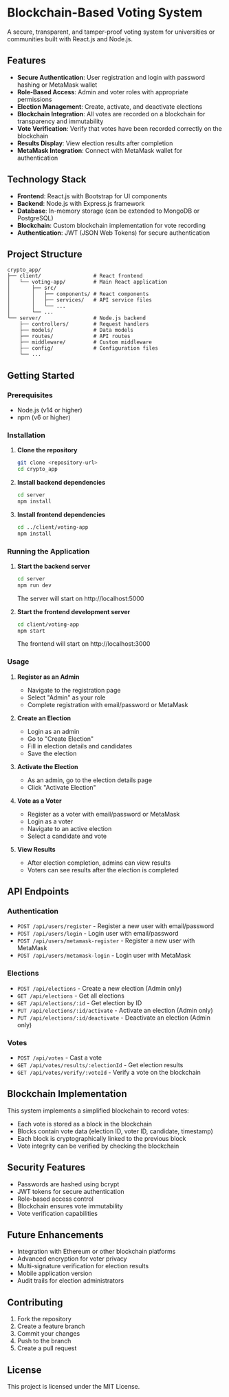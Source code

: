 # Blockchain-Based Voting System

A secure, transparent, and tamper-proof voting system for universities or communities built with React.js and Node.js.

## Features

- **Secure Authentication**: User registration and login with password hashing or MetaMask wallet
- **Role-Based Access**: Admin and voter roles with appropriate permissions
- **Election Management**: Create, activate, and deactivate elections
- **Blockchain Integration**: All votes are recorded on a blockchain for transparency and immutability
- **Vote Verification**: Verify that votes have been recorded correctly on the blockchain
- **Results Display**: View election results after completion
- **MetaMask Integration**: Connect with MetaMask wallet for authentication

## Technology Stack

- **Frontend**: React.js with Bootstrap for UI components
- **Backend**: Node.js with Express.js framework
- **Database**: In-memory storage (can be extended to MongoDB or PostgreSQL)
- **Blockchain**: Custom blockchain implementation for vote recording
- **Authentication**: JWT (JSON Web Tokens) for secure authentication

## Project Structure

```
crypto_app/
├── client/                 # React frontend
│   └── voting-app/         # Main React application
│       ├── src/
│       │   ├── components/ # React components
│       │   ├── services/   # API service files
│       │   └── ...
│       └── ...
└── server/                 # Node.js backend
    ├── controllers/        # Request handlers
    ├── models/             # Data models
    ├── routes/             # API routes
    ├── middleware/         # Custom middleware
    ├── config/             # Configuration files
    └── ...
```

## Getting Started

### Prerequisites

- Node.js (v14 or higher)
- npm (v6 or higher)

### Installation

1. **Clone the repository**
   ```bash
   git clone <repository-url>
   cd crypto_app
   ```

2. **Install backend dependencies**
   ```bash
   cd server
   npm install
   ```

3. **Install frontend dependencies**
   ```bash
   cd ../client/voting-app
   npm install
   ```

### Running the Application

1. **Start the backend server**
   ```bash
   cd server
   npm run dev
   ```
   The server will start on http://localhost:5000

2. **Start the frontend development server**
   ```bash
   cd client/voting-app
   npm start
   ```
   The frontend will start on http://localhost:3000

### Usage

1. **Register as an Admin**
   - Navigate to the registration page
   - Select "Admin" as your role
   - Complete registration with email/password or MetaMask

2. **Create an Election**
   - Login as an admin
   - Go to "Create Election"
   - Fill in election details and candidates
   - Save the election

3. **Activate the Election**
   - As an admin, go to the election details page
   - Click "Activate Election"

4. **Vote as a Voter**
   - Register as a voter with email/password or MetaMask
   - Login as a voter
   - Navigate to an active election
   - Select a candidate and vote

5. **View Results**
   - After election completion, admins can view results
   - Voters can see results after the election is completed

## API Endpoints

### Authentication
- `POST /api/users/register` - Register a new user with email/password
- `POST /api/users/login` - Login user with email/password
- `POST /api/users/metamask-register` - Register a new user with MetaMask
- `POST /api/users/metamask-login` - Login user with MetaMask

### Elections
- `POST /api/elections` - Create a new election (Admin only)
- `GET /api/elections` - Get all elections
- `GET /api/elections/:id` - Get election by ID
- `PUT /api/elections/:id/activate` - Activate an election (Admin only)
- `PUT /api/elections/:id/deactivate` - Deactivate an election (Admin only)

### Votes
- `POST /api/votes` - Cast a vote
- `GET /api/votes/results/:electionId` - Get election results
- `GET /api/votes/verify/:voteId` - Verify a vote on the blockchain

## Blockchain Implementation

This system implements a simplified blockchain to record votes:

- Each vote is stored as a block in the blockchain
- Blocks contain vote data (election ID, voter ID, candidate, timestamp)
- Each block is cryptographically linked to the previous block
- Vote integrity can be verified by checking the blockchain

## Security Features

- Passwords are hashed using bcrypt
- JWT tokens for secure authentication
- Role-based access control
- Blockchain ensures vote immutability
- Vote verification capabilities

## Future Enhancements

- Integration with Ethereum or other blockchain platforms
- Advanced encryption for voter privacy
- Multi-signature verification for election results
- Mobile application version
- Audit trails for election administrators

## Contributing

1. Fork the repository
2. Create a feature branch
3. Commit your changes
4. Push to the branch
5. Create a pull request

## License

This project is licensed under the MIT License.